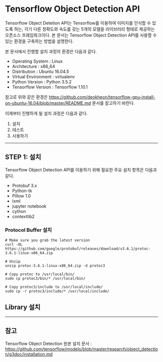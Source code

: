# Tensorflow Object Detection API

Tensorflow Object Detetion API는 Tensorflow를 이용하여 이미지를 인식할 수 있도록 하는, 각기 다른 정확도와 속도를 갖는 5개의 모델을 라이브러리 형태로 제공하는 오픈소스 프레임워크이다. 본 문서는 Tensorflow Object Detection API를 사용할 수 있는 환경을 구축하는 방법을 설명한다.

본 문서에서 진행할 설치 과정의 환경은 다음과 같다.

- Operating System : Linux
- Architecture : x86_64
- Distribution : Ubuntu 16.04.5
- Virtual Environment : virtualenv
- Python Version : Python 3.5.2
- Tensorflow Version : Tensorflow 1.10.1

참고로 위와 같은 환경은 https://github.com/deokheon/tensorflow-gpu-install-on-ubuntu-16.04/blob/master/README.md 문서를 참고하기 바란다.

이제부터 진행하게 될 설치 과정은 다음과 같다.

1. 설치
2. 테스트
3. 사용하기

---
## STEP 1: 설치

Tensorflow Object Detection API를 이용하기 위해 필요한 주요 설치 항목은 다음과 같다.

* Protobuf 3.x
* Python-tk
* Pillow 1.0
* lxml
* jupyter notebook
* cython
* contextlib2

### Protocol Buffer 설치
```
# Make sure you grab the latest version
curl -OL https://github.com/google/protobuf/releases/download/v3.6.1/protoc-3.6.1-linux-x86_64.zip

# Unzip
unzip protoc-3.6.1-linux-x86_64.zip -d protoc3

# Copy protoc to /usr/local/bin/
sudo cp protoc3/bin/* /usr/local/bin/

# Copy protoc3/include to /usr/local/include/
sudo cp -r protoc3/include/* /usr/local/include/
```

## Library 설치


---
## 참고

Tensorflow Object Detection 원본 설치 문서 : https://github.com/tensorflow/models/blob/master/research/object_detection/g3doc/installation.md

